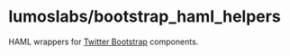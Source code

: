lumoslabs/bootstrap_haml_helpers
====

HAML wrappers for [Twitter Bootstrap](http://getbootstrap.com/2.3.2) components.

